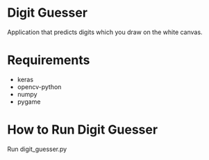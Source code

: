 # Digit Guesser

Application that predicts digits which you draw on the white canvas.

# Requirements
- keras
- opencv-python
- numpy
- pygame

# How to Run Digit Guesser
Run digit_guesser.py
